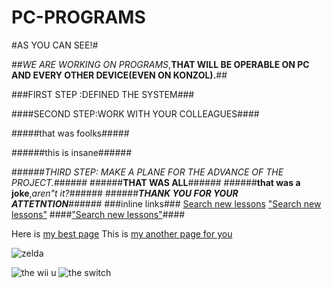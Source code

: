 # PC-PROGRAMS

#AS YOU CAN SEE!#

##_WE ARE WORKING ON PROGRAMS_,**THAT WILL BE OPERABLE ON PC AND EVERY OTHER DEVICE(EVEN ON KONZOL).**##

###FIRST STEP :DEFINED THE SYSTEM###

####SECOND STEP:WORK WITH YOUR COLLEAGUES####

#####that was foolks#####

######this is insane######

######_THIRD STEP: MAKE A PLANE FOR THE ADVANCE OF THE PROJECT._######
######**THAT WAS ALL**######
######**that was a joke**,_aren"t it?_######
######**_THANK YOU FOR YOUR ATTETNTION_**######
###inline links###
[Search new lessons](www.github.com)
["Search new lessons"](www.github.com)
####["Search new lessons"](www.github.com)####

Here is [my best page][first place]
This is [my another page for you][second place]

[first place]: wwww.gamestar.hu
[second place]: wwww.gamekapocs.hu

![zelda](http://cdn1-www.comingsoon.net/assets/uploads/gallery/the-legend-of-zelda-1402428720/zelda0005.jpg "zelda on switch")

![the wii u][linka]
![the switch][linkb]

[linka]: http://www.nintendo.com/images/page/wiiu/features/hero-1.jpg "wii u"
[linkb]: https://www.google.hu/url?sa=i&rct=j&q=&esrc=s&source=images&cd=&ved=0ahUKEwjSp4DbkoLQAhXDExoKHUXTBegQjBwIBA&url=https%3A%2F%2Fwww.extremetech.com%2Fwp-content%2Fuploads%2F2016%2F10%2FNintendo-Switch-Console.jpg&bvm=bv.136811127,d.d2s&psig=AFQjCNHd-kaOCxpeNJ_YsUrlPIH0YNMWWA&ust=1477903764723765 "switch"
